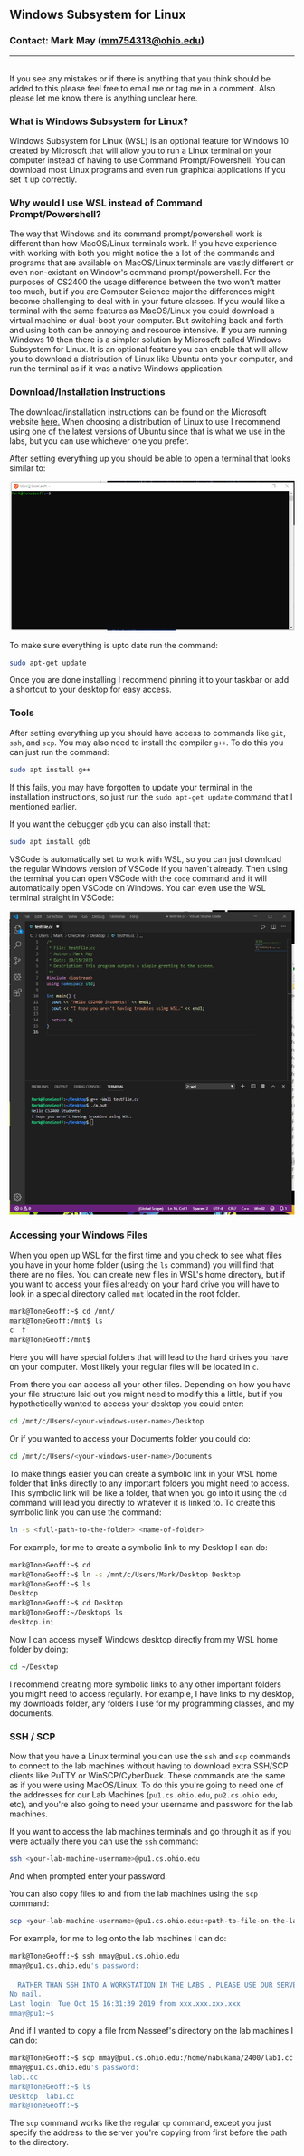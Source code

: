 ## Windows Subsystem for Linux
### Contact: Mark May (mm754313@ohio.edu)
---
<br>
If you see any mistakes or if there is anything that you think should be added to this please feel free to email me or tag me in a
comment. Also please let me know there is anything unclear here.


### What is Windows Subsystem for Linux?

Windows Subsystem for Linux (WSL) is an optional feature for Windows 10 created by Microsoft that will allow you to run a Linux terminal 
on your computer instead of having to use Command Prompt/Powershell. You can download most Linux programs and even run graphical applications
if you set it up correctly.

### Why would I use WSL instead of Command Prompt/Powershell?

The way that Windows and its command prompt/powershell work is different than how MacOS/Linux terminals work. If you have experience 
with working with both you might notice the a lot of the commands and programs that are available on MacOS/Linux terminals are vastly
different or even non-existant on Window's command prompt/powershell. For the purposes of CS2400 the usage difference between the two
won't matter too much, but if you are Computer Science major the differences might become challenging to deal with in your future classes.
If you would like a terminal with the same features as MacOS/Linux you could download a virtual machine or dual-boot your computer. But
switching back and forth and using both can be annoying and resource intensive. If you are running Windows 10 then there is a simpler
solution by Microsoft called Windows Subsystem for Linux. It is an optional feature you can enable that will allow you to download a 
distribution of Linux like Ubuntu onto your computer, and run the terminal as if it was a native Windows application.

### Download/Installation Instructions

The download/installation instructions can be found on the Microsoft website [here.](https://docs.microsoft.com/en-us/windows/wsl/install-win10)
When choosing a distribution of Linux to use I recommend using one of the latest versions of Ubuntu since that is what we use in the labs,
but you can use whichever one you prefer. 

After setting everything up you should be able to open a terminal that looks similar to:

![terminal example](scr1.PNG)

To make sure everything is upto date run the command:

```bash
sudo apt-get update
```

Once you are done installing I recommend pinning it to your taskbar or add a shortcut to your desktop for easy access.

### Tools

After setting everything up you should have access to commands like `git`, `ssh`, and `scp`. You may also need to install the compiler `g++`.
To do this you can just run the command:

```bash
sudo apt install g++
```

If this fails, you may have forgotten to update your terminal in the installation instructions, so just run the `sudo apt-get update` command
that I mentioned earlier.

If you want the debugger `gdb` you can also install that:

```bash
sudo apt install gdb
```

VSCode is automatically set to work with WSL, so you can just download the regular Windows version of VSCode if you haven't already.
Then using the terminal you can open VSCode with the `code` command and it will automatically open VSCode on Windows. You can even use
the WSL terminal straight in VSCode:

![example using VSCode with WSL](WSL_VSCode.png)

### Accessing your Windows Files

When you open up WSL for the first time and you check to see what files you have in your home folder (using the `ls` command) you will
find that there are no files. You can create new files in WSL's home directory, but if you want to access your files already on your
hard drive you will have to look in a special directory called `mnt` located in the root folder.

```bash
mark@ToneGeoff:~$ cd /mnt/
mark@ToneGeoff:/mnt$ ls
c  f
mark@ToneGeoff:/mnt$    
```

Here you will have special folders that will lead to the hard drives you have on your computer. Most likely your regular files will be
located in `c`.

From there you can access all your other files. Depending on how you have your file structure laid out you might need to modify this a
little, but if you hypothetically wanted to access your desktop you could enter:

```bash
cd /mnt/c/Users/<your-windows-user-name>/Desktop
```

Or if you wanted to access your Documents folder you could do:

```bash
cd /mnt/c/Users/<your-windows-user-name>/Documents
```

To make things easier you can create a symbolic link in your WSL home folder that links directly to any important folders you might
need to access. This symbolic link will be like a folder, that when you go into it using the `cd` command will lead you directly to
whatever it is linked to. To create this symbolic link you can use the command:

```bash
ln -s <full-path-to-the-folder> <name-of-folder>
```

For example, for me to create a symbolic link to my Desktop I can do:

```bash
mark@ToneGeoff:~$ cd
mark@ToneGeoff:~$ ln -s /mnt/c/Users/Mark/Desktop Desktop
mark@ToneGeoff:~$ ls
Desktop
mark@ToneGeoff:~$ cd Desktop
mark@ToneGeoff:~/Desktop$ ls
desktop.ini
```

Now I can access myself Windows desktop directly from my WSL home folder by doing:

```bash
cd ~/Desktop
```

I recommend creating more symbolic links to any other important folders you might need to access regularly. For example, I have links
to my desktop, my downloads folder, any folders I use for my programming classes, and my documents.

### SSH / SCP

Now that you have a Linux terminal you can use the `ssh` and `scp` commands to connect to the lab machines without having to download 
extra SSH/SCP clients like PuTTY or WinSCP/CyberDuck. These commands are the same as if you were using MacOS/Linux. To do this you're
going to need one of the addresses for our Lab Machines (`pu1.cs.ohio.edu`, `pu2.cs.ohio.edu`, etc), and you're also going to need
your username and password for the lab machines.

If you want to access the lab machines terminals and go through it as if you were actually there you can use the `ssh` command:

```bash
ssh <your-lab-machine-username>@pu1.cs.ohio.edu
```

And when prompted enter your password.

You can also copy files to and from the lab machines using the `scp` command:

```bash
scp <your-lab-machine-username>@pu1.cs.ohio.edu:<path-to-file-on-the-lab-machines> <path-on-your-machine-where-you-want-to-copy-to>
```

For example, for me to log onto the lab machines I can do:

```bash
mark@ToneGeoff:~$ ssh mmay@pu1.cs.ohio.edu
mmay@pu1.cs.ohio.edu's password:

  RATHER THAN SSH INTO A WORKSTATION IN THE LABS , PLEASE USE OUR SERVERS.
No mail.
Last login: Tue Oct 15 16:31:39 2019 from xxx.xxx.xxx.xxx
mmay@pu1:~$ 
```

And if I wanted to copy a file from Nasseef's directory on the lab machines I can do:

```bash
mark@ToneGeoff:~$ scp mmay@pu1.cs.ohio.edu:/home/nabukama/2400/lab1.cc .
mmay@pu1.cs.ohio.edu's password:
lab1.cc                                                                                                 100%  409     8.5KB/s   00:00
mark@ToneGeoff:~$ ls
Desktop  lab1.cc
mark@ToneGeoff:~$
```

The `scp` command works like the regular `cp` command, except you just specify the address to the server you're copying from first before
the path to the directory.
